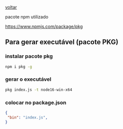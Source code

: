<a href="https://github.com/GeeksB15/guia-referencia-js">voltar</a>

pacote npm utilizado

https://www.npmjs.com/package/pkg

## Para gerar executável (pacote PKG)

### instalar pacote pkg
```sh
npm i pkg -g
```
### gerar o executável
```sh
pkg index.js -t node16-win-x64 
```
### colocar no package.json
``` json
{
 "bin": "index.js",
}
```